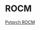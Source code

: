 # ROCM

[Pytorch ROCM](https://rocm.docs.amd.com/projects/install-on-linux/en/latest/how-to/3rd-party/pytorch-install.html)
